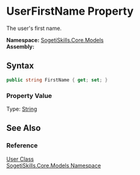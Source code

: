 UserFirstName Property
======================
The user's first name.

**Namespace:** [SogetiSkills.Core.Models][1]  
**Assembly:**

Syntax
------

```csharp
public string FirstName { get; set; }
```

### Property Value
Type: [String][2]

See Also
--------

### Reference
[User Class][3]  
[SogetiSkills.Core.Models Namespace][1]  

[1]: ../README.md
[2]: http://msdn.microsoft.com/en-us/library/s1wwdcbf
[3]: README.md